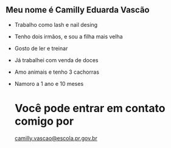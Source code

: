 ## Meu nome é Camilly Eduarda Vascão 


* Trabalho como lash e nail desing 
* Tenho dois irmãos, e sou a filha mais velha
* Gosto de ler e treinar
* Já trabalhei com venda de doces
* Amo animais e tenho 3 cachorras
* Namoro a 1 ano e 10 meses

  # Você pode entrar em contato comigo por
  camilly.vascao@escola.pr.gov.br 

